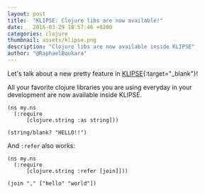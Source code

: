 ```yaml
---
layout: post
title:  "KLIPSE: Clojure libs are now available!"
date:   2016-03-29 18:57:46 +0200
categories: clojure
thumbnail: assets/klipse.png
description: "Clojure libs are now available inside KLIPSE"
author: "@RaphaelBoukara"
---
```


Let's talk about a new pretty feature in [KLIPSE][app-url]{:target="_blank"}!

All your favorite clojure libraries you are using everyday in your development are now available inside KLIPSE.

~~~klipse
(ns my.ns
  (:require 
      [clojure.string :as string]))

(string/blank? "HELLO!!")
~~~

And `:refer` also works:

~~~klipse
(ns my.ns
  (:require 
      [clojure.string :refer [join]]))

(join "," ["hello" "world"])
~~~

[app-url]: http://app.klipse.tech

